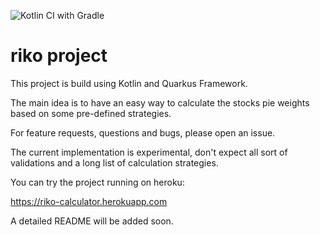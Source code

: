![Kotlin CI with Gradle](https://github.com/laguiar/riko/workflows/Kotlin%20CI%20with%20Gradle/badge.svg)

# riko project

This project is build using Kotlin and Quarkus Framework.

The main idea is to have an easy way to calculate the stocks pie weights based on some pre-defined strategies.

For feature requests, questions and bugs, please open an issue.

The current implementation is experimental, don't expect all sort of validations and a long list of calculation strategies.
 
You can try the project running on heroku:

https://riko-calculator.herokuapp.com


A detailed README will be added soon.
